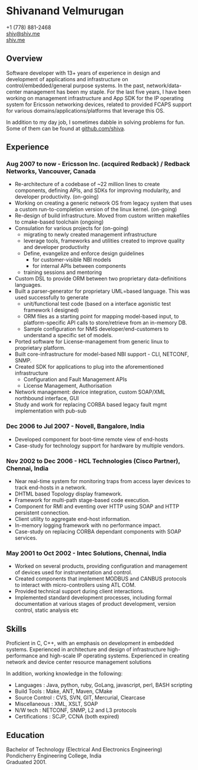 # Shivanand Velmurugan #

+1 (778) 881-2468  
[shiv@shiv.me][1]  
[shiv.me][2]  


## Overview

Software developer with 13+ years of experience in design and development of applications and infrastructure on control/embedded/general purpose systems. In the past, network/data-center management has been my staple. For the last five years, I have been working on management infrastructure and App SDK for the IP operating system for Ericsson networking devices, related to provided FCAPS support for various domains/applications/platforms that leverage this OS. 

In addition to my day job, I sometimes dabble in solving problems for fun. Some of them can be found at [github.com/shiva][3].

## Experience

### Aug 2007 to now  - Ericsson Inc. (acquired Redback) / Redback Networks, Vancouver, Canada

 * Re-architecture of a codebase of ~22 million lines to create components, defining APIs, and SDKs for improving modularity, and developer productivity. (on-going)
 * Working on creating a generic network OS from legacy system that uses a custom run-to-completion version of the linux kernel. (on-going)
 * Re-design of build infrastructure. Moved from custom written makefiles to cmake-based toolchain (ongoing)
 * Consulation for various projects for (on-going)
     + migrating to newly created management infrastructure
	 + leverage tools, frameworks and utilities created to improve quality and developer productivity
	 + Define, evangelize and enforce design guidelines 
	     + for customer-visible NBI models
		 + for internal APIs between components
     + training sessions and mentoring	 
 * Custom DSL to provide ORM between two proprietary data-definitions languages.
 * Built a parser-generator for proprietary UML=based language. This was used successfully to generate
     + unit/functional test code (based on a interface agonistic test framework I designed)
     + ORM files as a starting point for mapping model-based input, to platform-specific API calls to store/retrieve from an in-memory DB.
     + Sample configuration for NMS developer/end-customers to understand a specific set of models. 
 * Ported software for License-management from generic linux to proprietary platform.
 * Built core-infrastructure for model-based NBI support - CLI, NETCONF, SNMP. 
 * Created SDK for applications to plug into the aforementioned infrastructure
     + Configuration and Fault Management APIs
     + License Management, Authorisation 
 * Network management: device integration, custom SOAP/XML northbound interface, GUI
 * Study and work for replacing CORBA based legacy fault mgmt implementation with pub-sub

### Dec 2006 to Jul 2007  - Novell, Bangalore, India	

 * Developed component for boot-time remote view of end-hosts
 * Case-study for technology support for hardware by multiple vendors.

### Nov 2002 to Dec 2006  - HCL Technologies (Cisco Partner), Chennai, India	

 * Near real-time system for monitoring traps from access layer devices to track end-hosts in a network.
 * DHTML based Topology display framework.
 * Framework for multi-path stage-based code execution.
 * Component for RMI and eventing over HTTP using SOAP and HTTP persistent connection.
 * Client utility to aggregate end-host information.
 * In-memory logging framework with no performance impact.
 * Case-study on replacing CORBA dependant components with SOAP services.

### May 2001 to Oct 2002 - Intec Solutions, Chennai, India

 * Worked on several products, providing configuration and management of devices used for instrumentation and control.
 * Created components that implement MODBUS and CANBUS protocols to interact with micro-controllers using ATL COM.
 * Provided technical support during client interactions.
 * Implemented standard development processes, including formal documentation at various stages of product development, version control, static analysis etc  

## Skills

Proficient in C, C++, with an emphasis on development in embedded systems. Experienced in architecture and design of infrastructure high-performance and high-scale IP operating systems. Experienced in creating network and device center resource management solutions  

In addition, working knowledge in the following:

 * Languages      : Java, python, ruby, GoLang, javascript, perl, BASH scripting
 * Build Tools    : Make, ANT, Maven, CMake
 * Source Control : CVS, SVN, GIT, Mercurial, Clearcase
 * Miscellaneous  : XML, XSLT, SOAP
 * N/W tech       : NETCONF, SNMP, L2 and L3 protocols
 * Certifications : SCJP, CCNA (both expired)

## Education

Bachelor of Technology (Electrical And Electronics Engineering)  
Pondicherry Engineering College, India  
Graduated 2001.

[1]: mailto:shiv@shiv.me  
[2]: http://shiv.me
[3]: http://github.com/shiva
